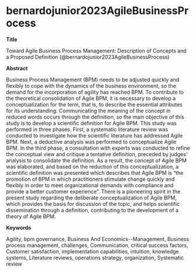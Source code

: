 # bernardojunior2023AgileBusinessProcess

**Title**

Toward Agile Business Process Management: Description of Concepts and a Proposed Definition (@bernardojunior2023AgileBusinessProcess)

**Abstract**

Business Process Management (BPM) needs to be adjusted quickly and flexibly to cope with the dynamics of the business environment, so the demand for the incorporation of agility has reached BPM. To contribute to the theoretical consolidation of Agile BPM, it is necessary to develop a conceptualization for the term, that is, to describe the essential attributes for its understanding. Communicating the meaning of the concept in reduced words occurs through the definition, so the main objective of this study is to develop a scientific definition for Agile BPM. This study was performed in three phases. First, a systematic literature review was conducted to investigate how the scientific literature has addressed Agile BPM. Next, a deductive analysis was performed to conceptualize Agile BPM. In the third phase, a consultation with experts was conducted to refine the conceptual view and critique a tentative definition, preceded by judges' analysis to consolidate the definition. As a result, the concept of Agile BPM was elaborated, and based on the reduction of this conceptualization, a scientific definition was presented which describes that Agile BPM is “the promotion of BPM in which practitioners stimulate change quickly and flexibly in order to meet organizational demands with compliance and provide a better customer experience”. There is a pioneering spirit in the present study regarding the deliberate conceptualization of Agile BPM, which provides the basis for discussion of the topic, and helps scientific dissemination through a definition, contributing to the development of a theory of Agile BPM.

**Keywords**

Agility, bpm governance, Business And Economics--Management, Business process management, challenges, Communication, critical success factors, Customer satisfaction, implementation capabilities, intuition, knowledge systems, Literature reviews, operations strategy, organization, Systematic review
